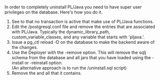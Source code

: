 In order to completely uninstall PL/Java you need to have super user privileges on the database. Here's how you do it.<ol>
<li>See to that no transaction is active that make use of PL/Java functions.</li>
<li>Edit the <data dir>/postgresql.conf file and remove the entries that are associated with PL/Java. Typically the dynamic_library_path, custom_variable_classes, and any variable that starts with 'pljava.'.</li>
<li>Issue a pg_ctl reload -D <data dir> on the database to make the backend aware of the changes.</li>
<li>Use the Deployer with the -remove option. This will remove the sqlj schema from the database and all jars that you have loaded using the -install or -reinstall option.<br/>
(An alternative approach is to run the <PL/Java installation directory>/uninstall.sql script)</li>
<li>Remove the <PL/Java installation directory> and all that it contains.</li>
</ol>